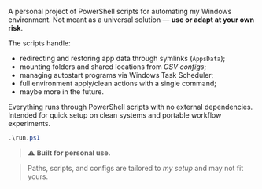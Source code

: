 A personal project of PowerShell scripts for automating my Windows environment.
Not meant as a universal solution — **use or adapt at your own risk**.

The scripts handle:

* redirecting and restoring app data through symlinks (`AppsData`);
* mounting folders and shared locations from *CSV configs*;
* managing autostart programs via Windows Task Scheduler;
* full environment apply/clean actions with a single command;
* maybe more in the future.

Everything runs through PowerShell scripts with no external dependencies.
Intended for quick setup on clean systems and portable workflow experiments.

```powershell
.\run.ps1
```

> ⚠️ **Built for personal use.**

> Paths, scripts, and configs are tailored to *my setup* and may not fit yours.
